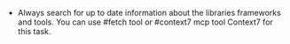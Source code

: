 - Always search for up to date information about the libraries frameworks and tools. You can use #fetch tool or #context7 mcp tool Context7 for this task.